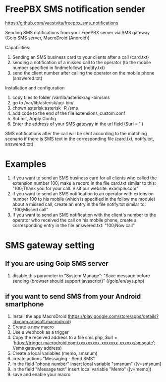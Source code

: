 # FreePBX SMS notification sender

https://github.com/vaestvita/freepbx_sms_notifications

Sending SMS notifications from your FreePBX server via SMS gateway (Goip SMS server, MacroDroid (Android))

Capabilities:
1. Sending an SMS business card to your clients after a call (card.txt)
2. sending a notification of a missed call to the operator (to the mobile number specified in findmefollow) (notify.txt)
3. send the client number after calling the operator on the mobile phone (answered.txt)

Installation and configuration

1. copy files to folder /var/lib/asterisk/agi-bin/sms
2. go to /var/lib/asterisk/agi-bin/
3. chown asterisk:asterisk -R /sms
4. add code to the end of the file extensions_custom.conf 
5. Submit, Apply Config
6. Enter the address of your SMS gateway in the url field ($url = '')

SMS notifications after the call will be sent according to the matching scenario if there is SMS text in the corresponding file (card.txt, notify.txt, answered.txt)

# Examples
1. if you want to send an SMS business card for all clients who called the extension number 100, make a record in the file card.txt similar to this: "100;Thank you for your call. Visit our website: example.com"
2. if you want to send an SMS notification to an operator with extension number 100 to his mobile (which is specified in the follow me module) about a missed call, create an entry in the file notify.txt similar to: "100;Missed call"
3. If you want to send an SMS notification with the client's number to the operator who received the call on his mobile phone, create a corresponding entry in the file answered.txt: "100;Now call"

# SMS gateway setting

## If you are using Goip SMS server
1. disable this parameter in "System Manage":  "Save message before sending (browser should support javascript)" (/goip/en/sys.php)

## if you want to send SMS from your Android smartphone

1. Install the app MacroDroid (https://play.google.com/store/apps/details?id=com.arlosoft.macrodroid) 
2. Create a new macro 
3. Use a webhook as a trigger 
4. Copy the received address to a file sms.php, $url = 'https://trigger.macrodroid.com/xxxxxxxxx-xxxxxxx-xxxxxx/smsgate'; //sms gateway address)
5. Create a local variables (memo, smsnum)
6. create actions "Messaging - Send SMS" 
7. in the field "phone number" insert local variable "smsnum" ([v=smsnum]
8. in the field "Message text" insert local variable "Memo" ([v=memo])
9. save and enable your macro